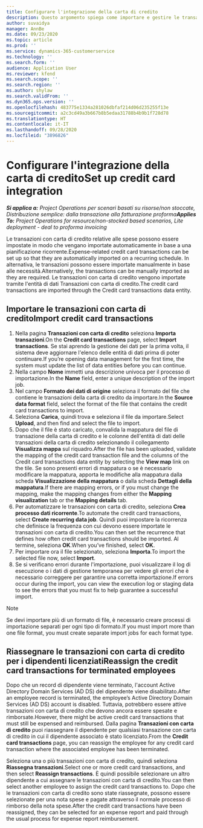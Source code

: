 ```yaml
---
title: Configurare l'integrazione della carta di credito
description: Questo argomento spiega come importare e gestire le transazioni con carta di credito relative alle spese.
author: suvaidya
manager: AnnBe
ms.date: 09/23/2020
ms.topic: article
ms.prod: ''
ms.service: dynamics-365-customerservice
ms.technology: ''
ms.search.form: ''
audience: Application User
ms.reviewer: kfend
ms.search.scope: ''
ms.search.region: ''
ms.author: shylaw
ms.search.validFrom: ''
ms.dyn365.ops.version: ''
ms.openlocfilehash: 483775e1334a281026dbfaf214d06d235255f13e
ms.sourcegitcommit: a2c3cd49a3b667b8b5edaa31788b4b9b1f728d78
ms.translationtype: HT
ms.contentlocale: it-IT
ms.lasthandoff: 09/28/2020
ms.locfileid: "3896826"
---
```

# <a name="set-up-credit-card-integration"></a><span data-ttu-id="2f2cc-103">Configurare l'integrazione della carta di credito</span><span class="sxs-lookup"><span data-stu-id="2f2cc-103">Set up credit card integration</span></span>

<span data-ttu-id="2f2cc-104">_**Si applica a:** Project Operations per scenari basati su risorse/non stoccate, Distribuzione semplice: dalla transazione alla fatturazione proforma_</span><span class="sxs-lookup"><span data-stu-id="2f2cc-104">_**Applies To:** Project Operations for resource/non-stocked based scenarios, Lite deployment - deal to proforma invoicing_</span></span>

<span data-ttu-id="2f2cc-105">Le transazioni con carta di credito relative alle spese possono essere impostate in modo che vengano importate automaticamente in base a una pianificazione ricorrente.</span><span class="sxs-lookup"><span data-stu-id="2f2cc-105">Expense-related credit card transactions can be set up so that they are automatically imported on a recurring schedule.</span></span> <span data-ttu-id="2f2cc-106">In alternativa, le transazioni possono essere importate manualmente in base alle necessità.</span><span class="sxs-lookup"><span data-stu-id="2f2cc-106">Alternatively, the transactions can be manually imported as they are required.</span></span> <span data-ttu-id="2f2cc-107">Le transazioni con carta di credito vengono importate tramite l'entità di dati Transazioni con carta di credito.</span><span class="sxs-lookup"><span data-stu-id="2f2cc-107">The credit card transactions are imported through the Credit card transactions data entity.</span></span>

## <a name="import-credit-card-transactions"></a><span data-ttu-id="2f2cc-108">Importare le transazioni con carta di credito</span><span class="sxs-lookup"><span data-stu-id="2f2cc-108">Import credit card transactions</span></span>

1. <span data-ttu-id="2f2cc-109">Nella pagina **Transazioni con carta di credito** seleziona **Importa transazioni**.</span><span class="sxs-lookup"><span data-stu-id="2f2cc-109">On the **Credit card transactions** page, select **Import transactions**.</span></span> <span data-ttu-id="2f2cc-110">Se stai aprendo la gestione dei dati per la prima volta, il sistema deve aggiornare l'elenco delle entità di dati prima di poter continuare.</span><span class="sxs-lookup"><span data-stu-id="2f2cc-110">If you’re opening data management for the first time, the system must update the list of data entities before you can continue.</span></span>
2. <span data-ttu-id="2f2cc-111">Nella campo **Nome** immetti una descrizione univoca per il processo di importazione.</span><span class="sxs-lookup"><span data-stu-id="2f2cc-111">In the **Name** field, enter a unique description of the import job.</span></span>
3. <span data-ttu-id="2f2cc-112">Nel campo **Formato dei dati di origine** seleziona il formato del file che contiene le transazioni della carta di credito da importare.</span><span class="sxs-lookup"><span data-stu-id="2f2cc-112">In the **Source data format** field, select the format of the file that contains the credit card transactions to import.</span></span>
4. <span data-ttu-id="2f2cc-113">Seleziona **Carica**, quindi trova e seleziona il file da importare.</span><span class="sxs-lookup"><span data-stu-id="2f2cc-113">Select **Upload**, and then find and select the file to import.</span></span>
5. <span data-ttu-id="2f2cc-114">Dopo che il file è stato caricato, convalida la mappatura del file di transazione della carta di credito e le colonne dell'entità di dati delle transazioni della carta di credito selezionando il collegamento **Visualizza mappa** sul riquadro.</span><span class="sxs-lookup"><span data-stu-id="2f2cc-114">After the file has been uploaded, validate the mapping of the credit card transaction file and the columns of the Credit card transactions data entity by selecting the **View map** link on the tile.</span></span> <span data-ttu-id="2f2cc-115">Se sono presenti errori di mappatura o se è necessario modificare la mappatura, apporta le modifiche alla mappatura dalla scheda **Visualizzazione della mappatura** o dalla scheda **Dettagli della mappatura**.</span><span class="sxs-lookup"><span data-stu-id="2f2cc-115">If there are mapping errors, or if you must change the mapping, make the mapping changes from either the **Mapping visualization** tab or the **Mapping details** tab.</span></span>
6. <span data-ttu-id="2f2cc-116">Per automatizzare le transazioni con carta di credito, seleziona **Crea processo dati ricorrente**.</span><span class="sxs-lookup"><span data-stu-id="2f2cc-116">To automate the credit card transactions, select **Create recurring data job**.</span></span> <span data-ttu-id="2f2cc-117">Quindi puoi impostare la ricorrenza che definisce la frequenza con cui devono essere importate le transazioni con carta di credito.</span><span class="sxs-lookup"><span data-stu-id="2f2cc-117">You can then set the recurrence that defines how often credit card transactions should be imported.</span></span> <span data-ttu-id="2f2cc-118">Al termine, seleziona **OK**.</span><span class="sxs-lookup"><span data-stu-id="2f2cc-118">When you’ve finished, select **OK**.</span></span>
7. <span data-ttu-id="2f2cc-119">Per importare ora il file selezionato, seleziona **Importa**.</span><span class="sxs-lookup"><span data-stu-id="2f2cc-119">To import the selected file now, select **Import**.</span></span>
8. <span data-ttu-id="2f2cc-120">Se si verificano errori durante l'importazione, puoi visualizzare il log di esecuzione o i dati di gestione temporanea per vedere gli errori che è necessario correggere per garantire una corretta importazione.</span><span class="sxs-lookup"><span data-stu-id="2f2cc-120">If errors occur during the import, you can view the execution log or staging data to see the errors that you must fix to help guarantee a successful import.</span></span>

> [!NOTE]
> <span data-ttu-id="2f2cc-121">Se devi importare più di un formato di file, è necessario creare processi di importazione separati per ogni tipo di formato.</span><span class="sxs-lookup"><span data-stu-id="2f2cc-121">If you must import more than one file format, you must create separate import jobs for each format type.</span></span>

## <a name="reassign-the-credit-card-transactions-for-terminated-employees"></a><span data-ttu-id="2f2cc-122">Riassegnare le transazioni con carta di credito per i dipendenti licenziati</span><span class="sxs-lookup"><span data-stu-id="2f2cc-122">Reassign the credit card transactions for terminated employees</span></span>

<span data-ttu-id="2f2cc-123">Dopo che un record di dipendente viene terminato, l'account Active Directory Domain Services (AD DS) del dipendente viene disabilitato.</span><span class="sxs-lookup"><span data-stu-id="2f2cc-123">After an employee record is terminated, the employee’s Active Directory Domain Services (AD DS) account is disabled.</span></span> <span data-ttu-id="2f2cc-124">Tuttavia, potrebbero essere attive transazioni con carta di credito che devono ancora essere spesate e rimborsate.</span><span class="sxs-lookup"><span data-stu-id="2f2cc-124">However, there might be active credit card transactions that must still be expensed and reimbursed.</span></span> <span data-ttu-id="2f2cc-125">Dalla pagina **Transazioni con carta di credito** puoi riassegnare il dipendente per qualsiasi transazione con carta di credito in cui il dipendente associato è stato licenziato.</span><span class="sxs-lookup"><span data-stu-id="2f2cc-125">From the **Credit card transactions** page, you can reassign the employee for any credit card transaction where the associated employee has been terminated.</span></span>

<span data-ttu-id="2f2cc-126">Seleziona una o più transazioni con carta di credito, quindi seleziona **Riassegna transazioni**.</span><span class="sxs-lookup"><span data-stu-id="2f2cc-126">Select one or more credit card transactions, and then select **Reassign transactions**.</span></span> <span data-ttu-id="2f2cc-127">È quindi possibile selezionare un altro dipendente a cui assegnare le transazioni con carta di credito.</span><span class="sxs-lookup"><span data-stu-id="2f2cc-127">You can then select another employee to assign the credit card transactions to.</span></span> <span data-ttu-id="2f2cc-128">Dopo che le transazioni con carta di credito sono state riassegnate, possono essere selezionate per una nota spese e pagate attraverso il normale processo di rimborso della nota spese.</span><span class="sxs-lookup"><span data-stu-id="2f2cc-128">After the credit card transactions have been reassigned, they can be selected for an expense report and paid through the usual process for expense report reimbursement.</span></span>
